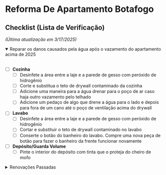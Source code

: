 # Reforma De Apartamento Botafogo

## Checklist (Lista de Verificação)
_(Última atualização em 3/17/2025)_

<details open>
  <summary>Reparar os danos causados ​​pela água após o vazamento do apartamento acima de 2025</summary><br/>

- [ ] **Cozinha**
  - [ ] Desinfete a área entre a laje e a parede de gesso com peróxido de hidrogênio
  - [ ] Corte e substitua o teto de drywall contaminado da cozinha
  - [ ] Adicione uma maneira para a água drenar para o poço de ar caso haja outro vazamento pelo telhado
  - [ ] Adicione um pedaço de algo que drene a água para o lado e depois para fora de um cano até o poço de ventilação acima do drywall
- [ ] **Lavabo**
  - [ ] Desinfete a área entre a laje e a parede de gesso com peróxido de hidrogênio
  - [ ] Cortar e substituir o teto de drywall contaminado no lavabo
  - [ ] Conserte o botão do banheiro do lavabo. Compre uma nova peça de botão para fazer o banheiro da frente funcionar novamente
- [ ] **Depósito/Guarda Volume**
  - [ ] Pinte o interior do depósito com tinta que o proteja do cheiro de mofo

</details>


<details>
  <summary>Renovações Passadas</summary><br/>
  
- [x] **Teto**
  - [x] Novo dano: Impermeabilizar a zona do telhado por onde entra a água incluindo o parafuso [[BAIXAR VIDEO]](https://github.com/deanmiller/ReformaDeApartamentoBotafogo/raw/main/fotos/teto.mp4) junto ao pé do aparelho de ar condicionado.
- [x] **Marceneiro (Pago integralmente)**
  - [x] Corrija a oscilação na mesa de trabalho personalizada
  - [x] Porta da Frente
    - [x] Corrigir imperfeições
    - [x] Verniz entre madeira ripada
  - [x] Cria uma mesa de centro personalizada
- [x] **Depósito**
  - [x] Conclua o espaço atrás da grade no espaço de rastejamento, incluindo a instalação do terceiro plugue dos EUA dentro
- [x] **Cozina**
  - [x] Instalar Purificador Filtro de água para pia da cozinha
  - [x] Instale luzes LED embaixo dos prateleiras
  - [x] Feche esta janela até a metade.
  - [x] Lave a parte externa da janela. A faxineira não consegue alcançá-lo.
  - [x] Comprar Purificador Filtro de água para pia da cozinha
    - [x] Use o crédito pendente da loja 
- [x] **Pintar**
  - [x] Pintar e selar a parte superior de todas as portas
  - [x] Pintar a parede embaixo da TV
  - [x] pintar a moldura da porta do quarto
- [x] **Porta da Frente**
  - [x] Instalar olho mágico na porta
  - [x] Preencha o buraco acima da porta do lado de fora do apartamento 
  - [x] Vede a porta da frente fora do apartamento usando silicone ou outro material
  - [x] substitua esta peça lascada por uma peça branca como falamos
  - [x] Adicione óleo nas dobradiças da porta da frente para que ela não chie ao abrir
  - [x] Preencha o espaço entre a madeira da porta da frente e o tempo no lado inferior direito.
  - [x] Adicione a peça na parte inferior da porta para evitar que poeira e insetos entrem no apartamento
  - [x] Adicione o número do apartamento à porta da frente com letras prateadas que combinem com a maçaneta da porta
  - [x] Instale uma câmera escondida que se pareça com um detector de fumaça.  Esta câmera estará apontada para a porta da frente
- [x] **Quarto**
  - [x] Instale luzes LED no armário
  - [x] Corrija o alinhamento da cabeceira
  - [x] Repare o telhado, conserte vazamentos e remova todas as manchas de água
  - [x] preencher rachadura ao longo da parede onde estou sentado enquanto trabalho com silicone
  - [x] A porta da suíte não fecha no espaço pretendido
  - [x] Novo dano: Repare a área acima da cabeceira da cama onde a água vaza pela parede do quarto
  - ~~Substitua o encaixe de madeira do nicho por um novo (após reparar o vazamento de água)~~
- [x] **Banheiros**
  - [x] Instale tampas de vaso sanitário que fechem devagar
  - [x] Banheiro de Suite
    - [x] Fixe o sensor de calor no aquecedor para que a água quente funcione no chuveiro.
    - [x] Novo dano: Conserte todos os danos causados ​​pela água no banheiro da suíte
      - [x] Abra o teto do banheiro e instale impermeabilização plástica para evitar a formação de futuras manchas de água
      - [x] Reparar a origem da mancha de água e o teto do banheiro da suíte
      - [x] O ventilador do chuveiro está caindo e ficando mais barulhento. conserte isso
        - [x] Certifique-se de que o ventilador do chuveiro esteja instalado nivelado com o teto (o ventilador estava preenchendo o teto causando mais ruído)
    - [x] Adicione outro suporte de metal no lado direito da prateleira de madeira acima da pia do banheiro da suíte
       
</details>
